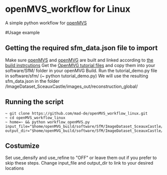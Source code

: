 # openMVS_workflow for Linux
A simple python workflow for [openMVS](https://github.com/cdcseacave/openMVS) 

#Usage example
## Getting the required sfm_data.json file to import
Make sure [openMVS](https://github.com/cdcseacave/openMVS) and [openMVG](https://github.com/openMVG/openMVG) are built and linked according to [the build instrcutions](https://github.com/cdcseacave/openMVS/blob/master/BUILD.md#linux-compilation)
Get the [OpenMVG tutorial files](https://github.com/openMVG/ImageDataset_SceauxCastle) and copy them into your software/SfM/ folder in your openMVG Build.
Run the tutorial_demo.py file in software/sfm/ (~ python tutorial_demo.py)
We will use the resulting sfm_data.json in the folder /ImageDataset_SceauxCastle/images_out/reconstruction_global/

## Running the script
```
~ git clone https://github.com/mad-de/openMVS_workflow_linux.git
~ cd openMVS_workflow_linux
~ home=~ && python workflow_openMVS.py input_file="$home/openMVG_build/software/SfM/ImageDataset_SceauxCastle/images_out/reconstruction_global/sfm_data.json" output_dir="$home/openMVG_build/software/SfM/ImageDataset_SceauxCastle/images_out/SVM_out/" 
```

## Costumize
Set use_densify and use_refine to "OFF" or leave them out if you prefer to skip these steps. 
Change input_file and output_dir to link to your desired locations
